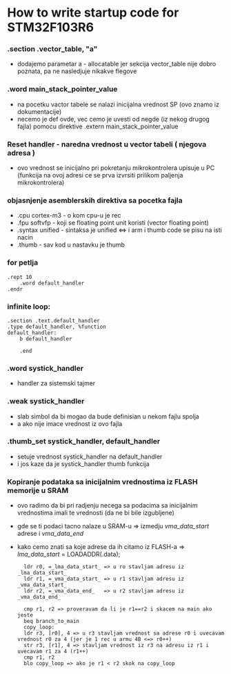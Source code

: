 # How to write startup code for STM32F103R6

### .section .vector_table, "a"   
* dodajemo parametar a - allocatable jer sekcija vector_table nije dobro poznata, pa ne nasledjuje nikakve flegove

### .word main_stack_pointer_value   
* na pocetku vactor tabele se nalazi inicijalna vrednost SP (ovo znamo iz dokumentacije)
* necemo je def ovde, vec cemo je uvesti od negde (iz nekog drugog fajla) pomocu direktive .extern main_stack_pointer_value

### Reset handler - naredna vrednost u vector tabeli ( njegova adresa ) 
* ovo vrednost se inicijalno pri pokretanju mikrokontrolera upisuje u PC (funkcija na ovoj adresi ce se prva izvrsiti prilikom paljenja mikrokontrolera)

### objasnjenje asemblerskih direktiva sa pocetka fajla   
* .cpu cortex-m3 - o kom cpu-u je rec
* .fpu softvfp - koji se floating point unit koristi (vector floating point)
* .syntax unified - sintaksa je unified <=> i arm i thumb code se pisu na isti nacin
* .thumb - sav kod u nastavku je thumb

### for petlja   

	.rept 10
		.word default_handler
	.endr

### infinite loop:

	.section .text.default_handler
	.type default_handler, %function
	default_handler:
		b default_handler
		
		.end

### .word systick_handler   
* handler za sistemski tajmer

### .weak systick_handler   
* slab simbol da bi mogao da bude definisian u nekom fajlu spolja
* a ako nije imace vrednost iz ovo fajla

### .thumb_set systick_handler, default_handler   
* setuje vrednost systick_handler na default_handler
* i jos kaze da je systick_handler thumb funkcija

### Kopiranje podataka sa inicijalnim vrednostima iz FLASH memorije u SRAM
* ovo radimo da bi pri radjenju necega sa podacima sa inicijalnim vrednostima imali te vrednosti (da ne bi bile izgubljene)
* gde se ti podaci tacno nalaze u SRAM-u => izmedju _vma_data_start_ adrese i _vma_data_end_
* kako cemo znati sa koje adrese da ih citamo iz FLASH-a => _lma_data_start_ = LOADADDR(.data);

		ldr r0, =_lma_data_start_ => u ro stavljam adresu iz _lma_data_start_
		ldr r1, =_vma_data_start_ => u r1 stavljam adresu iz _vma_data_start_
		ldr r2, =_vma_data_end_   => u r2 stavljam adresu iz _vma_data_end_

		cmp r1, r2 => proveravam da li je r1==r2 i skacem na main ako jeste
		beq branch_to_main
		copy_loop:
		ldr r3, [r0], 4 => u r3 stavljam vrednost sa adrese r0 i uvecavam vrednost r0 za 4 (jer je 1 rec u armu 4B <=> r0++)
		str r3, [r1], 4 => stavljam vrednost iz r3 na adresu iz r1 i uvecavam r1 za 4 (r1++)
		cmp r1, r2
		blo copy_loop => ako je r1 < r2 skok na copy_loop
